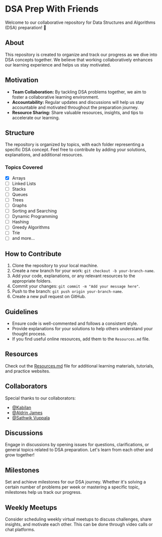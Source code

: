 # DSA Prep With Friends

Welcome to our collaborative repository for Data Structures and Algorithms (DSA) preparation! 🚀

## About
This repository is created to organize and track our progress as we dive into DSA concepts together. We believe that working collaboratively enhances our learning experience and helps us stay motivated.

## Motivation
- **Team Collaboration:** By tackling DSA problems together, we aim to foster a collaborative learning environment.
- **Accountability:** Regular updates and discussions will help us stay accountable and motivated throughout the preparation journey.
- **Resource Sharing:** Share valuable resources, insights, and tips to accelerate our learning.

## Structure
The repository is organized by topics, with each folder representing a specific DSA concept. Feel free to contribute by adding your solutions, explanations, and additional resources.

### Topics Covered
- [x] Arrays
- [ ] Linked Lists
- [ ] Stacks
- [ ] Queues
- [ ] Trees
- [ ] Graphs
- [ ] Sorting and Searching
- [ ] Dynamic Programming
- [ ] Hashing
- [ ] Greedy Algorithms
- [ ] Trie
- [ ] and more...

## How to Contribute
1. Clone the repository to your local machine.
2. Create a new branch for your work: `git checkout -b your-branch-name`.
3. Add your code, explanations, or any relevant resources to the appropriate folders.
4. Commit your changes: `git commit -m "Add your message here"`.
5. Push to the branch: `git push origin your-branch-name`.
6. Create a new pull request on GitHub.

## Guidelines
- Ensure code is well-commented and follows a consistent style.
- Provide explanations for your solutions to help others understand your thought process.
- If you find useful online resources, add them to the `Resources.md` file.

## Resources
Check out the [Resources.md](Resources.md) file for additional learning materials, tutorials, and practice websites.

## Collaborators
Special thanks to our collaborators:
- [@Kabilan](https://github.com/kabilankavi131)
- [@Aldrin James](https://github.com/aldrinkodes)
- [@Sathwik Vuppala](https://github.com/VuppalaSathwik)

## Discussions
Engage in discussions by opening issues for questions, clarifications, or general topics related to DSA preparation. Let's learn from each other and grow together!

## Milestones
Set and achieve milestones for our DSA journey. Whether it's solving a certain number of problems per week or mastering a specific topic, milestones help us track our progress.

## Weekly Meetups
Consider scheduling weekly virtual meetups to discuss challenges, share insights, and motivate each other. This can be done through video calls or chat platforms.
